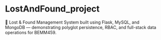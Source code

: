 # LostAndFound_project
🚂 Lost &amp; Found Management System built using Flask, MySQL, and MongoDB — demonstrating polyglot persistence, RBAC, and full-stack data operations for BEMM459.
